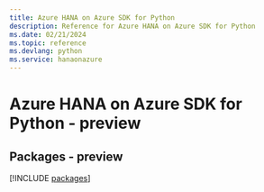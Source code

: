 ```yaml
---
title: Azure HANA on Azure SDK for Python
description: Reference for Azure HANA on Azure SDK for Python
ms.date: 02/21/2024
ms.topic: reference
ms.devlang: python
ms.service: hanaonazure
---
```

# Azure HANA on Azure SDK for Python - preview
## Packages - preview
[!INCLUDE [packages](hana-on-azure-index.md)]